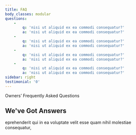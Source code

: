 ```yaml
---
title: FAQ
body_classes: modular
questions:
    -
        q: 'nisi ut aliquid ex ea commodi consequatur?'
        a: 'nisi ut aliquid ex ea commodi consequatur?'
    -
        q: 'nisi ut aliquid ex ea commodi consequatur?'
        a: 'nisi ut aliquid ex ea commodi consequatur?'
    -
        q: 'nisi ut aliquid ex ea commodi consequatur?'
        a: 'nisi ut aliquid ex ea commodi consequatur?'
    -
        q: 'nisi ut aliquid ex ea commodi consequatur?'
        a: 'nisi ut aliquid ex ea commodi consequatur?'
sidebar: right
testimonial: '0'
---
```


<span class="pseudo--dash d-inline-block mx-auto items-center text-green-400"> Owners’ Frequently Asked Questions </span>
## We've Got Answers
eprehenderit qui in ea voluptate velit esse quam nihil molestiae consequatur, 